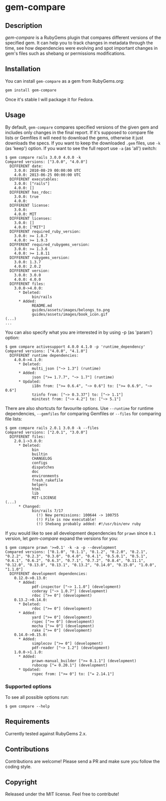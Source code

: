 # gem-compare

## Description

*gem-compare* is a RubyGems plugin that compares different versions of the specified gem. It can help you to track changes in metadata through the time, see how dependencies were evolving and spot important changes in gem's files such as shebang or permissions modifications.

## Installation

You can install `gem-compare` as a gem from RubyGems.org:

```
gem install gem-compare
```

Once it's stable I will package it for Fedora.

## Usage

By default, `gem-compare` compares specified versions of the given gem and includes only changes in the final report. If it's supposed to compare file lists or Gemfiles it will need to download the gems, otherwise it just downloads the specs. If you want to keep the downloaded `.gem` files, use `-k` (as 'keep') option. If you want to see the full report use `-a` (as 'all') switch:

```
$ gem compare rails 3.0.0 4.0.0 -k
Compared versions: ["3.0.0", "4.0.0"]
  DIFFERENT date:
    3.0.0: 2010-08-29 00:00:00 UTC
    4.0.0: 2013-06-25 00:00:00 UTC
  DIFFERENT executables:
    3.0.0: ["rails"]
    4.0.0: []
  DIFFERENT has_rdoc:
    3.0.0: true
    4.0.0: 
  DIFFERENT license:
    3.0.0: 
    4.0.0: MIT
  DIFFERENT licenses:
    3.0.0: []
    4.0.0: ["MIT"]
  DIFFERENT required_ruby_version:
    3.0.0: >= 1.8.7
    4.0.0: >= 1.9.3
  DIFFERENT required_rubygems_version:
    3.0.0: >= 1.3.6
    4.0.0: >= 1.8.11
  DIFFERENT rubygems_version:
    3.0.0: 1.3.7
    4.0.0: 2.0.2
  DIFFERENT version:
    3.0.0: 3.0.0
    4.0.0: 4.0.0
  DIFFERENT files:
    3.0.0->4.0.0:
      * Deleted:
            bin/rails
      * Added:
            README.md
            guides/assets/images/belongs_to.png
            guides/assets/images/book_icon.gif
(...)
...
```

You can also specify what you are interested in by using -p (as 'param') option:

```
$ gem compare activesupport 4.0.0 4.1.0 -p 'runtime_dependency'
Compared versions: ["4.0.0", "4.1.0"]
  DIFFERENT runtime dependencies:
    4.0.0->4.1.0:
      * Deleted:
            multi_json ["~> 1.3"] (runtime)
      * Added:
            json [">= 1.7.7", "~> 1.7"] (runtime)
      * Updated:
            i18n from: [">= 0.6.4", "~> 0.6"] to: [">= 0.6.9", "~> 0.6"]
            tzinfo from: ["~> 0.3.37"] to: ["~> 1.1"]
            minitest from: ["~> 4.2"] to: ["~> 5.1"]

```
There are also shortcuts for favourite options. Use `--runtime` for runtime dependencies, `--gemfiles` for comparing Gemfiles or `--files` for comparing file lists:

```
$ gem compare rails 2.0.1 3.0.0 -k --files
Compared versions: ["2.0.1", "3.0.0"]
  DIFFERENT files:
    2.0.1->3.0.0:
      * Deleted:
            bin
            builtin
            CHANGELOG
            configs
            dispatches
            doc
            environments
            fresh_rakefile
            helpers
            html
            lib
            MIT-LICENSE
(...)
      * Changed:
            bin/rails 7/17
              (!) New permissions: 100644 -> 100755
              (!) File is now executable!
              (!) Shebang probably added: #!/usr/bin/env ruby
```

If you would like to see all development dependencies for `prawn` since `0.1` version, let *gem-compare* expand the versions for you:

```
$ gem compare prawn '>=0.1' -k -a -p --development
Compared versions: ["0.1.0", "0.1.1", "0.1.2", "0.2.0", "0.2.1", "0.2.2", "0.2.3", "0.3.0", "0.4.0", "0.4.1", "0.5.0.1", "0.5.1", "0.6.1", "0.6.2", "0.6.3", "0.7.1", "0.7.2", "0.8.4", "0.11.1", "0.12.0", "0.13.0", "0.13.1", "0.13.2", "0.14.0", "0.15.0", "1.0.0", "1.1.0"]
  DIFFERENT development dependencies:
    0.12.0->0.13.0:
      * Added:
            pdf-inspector ["~> 1.1.0"] (development)
            coderay ["~> 1.0.7"] (development)
            rdoc [">= 0"] (development)
    0.13.2->0.14.0:
      * Deleted:
            rdoc [">= 0"] (development)
      * Added:
            yard [">= 0"] (development)
            rspec [">= 0"] (development)
            mocha [">= 0"] (development)
            rake [">= 0"] (development)
    0.14.0->0.15.0:
      * Added:
            simplecov [">= 0"] (development)
            pdf-reader ["~> 1.2"] (development)
    1.0.0->1.1.0:
      * Added:
            prawn-manual_builder [">= 0.1.1"] (development)
            rubocop ["= 0.20.1"] (development)
      * Updated:
            rspec from: [">= 0"] to: ["= 2.14.1"]
```

### Supported options

To see all possible options run:
```
$ gem compare --help
```

## Requirements

Currently tested against RubyGems 2.x.

## Contributions

Contributions are welcome! Please send a PR and make sure you follow the coding style.

## Copyright

Released under the MIT license. Feel free to contribute!
